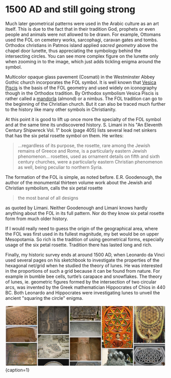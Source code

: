 # 1500 AD and still going strong

Much later geometrical patterns were used in the Arabic culture as an art itself. This is due to the fact that in their tradition God, prophets or even people and animals were not allowed to be drawn. For example, Ottomans used the FOL on cemetery works, sarcophagi, caravan gates and tombs. Orthodox christians in Patmos island applied *sacred geometry* above the chapel door lunette, thus appreciating the symbology behind the intersecting circles. You can see more complex figure on the lunette only when zooming in to the image, which just adds tickling enigma around the symbol.

Multicolor opaque glass pavement (Cosmati) in the Westminster Abbey Gothic church incorporates the FOL symbol. It is well known that [Vesica Piscis](http://en.wikipedia.org/wiki/Vesica_piscis) is the basis of the FOL geometry and used widely on iconography though in the Orthodox tradition. By Orthodox symbolism Vesica Piscis is rather called a [mandorla](http://orthodoxwiki.org/Mandorla) (almond) or a nimbus. The FOL tradition can go to the beginning of the Christian church. But it can also be traced much further to the history like many other symbols in Christianity.

At this point it is good to lift up once more the specialty of the FOL symbol and at the same time its undiscovered history. S. Limani in his "An Eleventh Century Shipwreck Vol. 1" book (page 405) lists several lead net sinkers that has the six petal rosette symbol on them. He writes:

> ...regardless of its purpose, the rosette, rare among the Jewish remains of Greece and Rome, is a particularly eastern Jewish phenomenon... rosettes, used as ornament details on fifth and sixth century churches, were a particularly eastern Christian phenomenon as well, being peculiar to northern Syria.

The formation of the FOL is simple, as noted before. E.R. Goodenough, the author of the monumental thirteen volume work about the Jewish and Christian symbolism, calls the six petal rosette

> the most banal of all designs

as quoted by Limani. Neither Goodenough and Limani knows hardly anything about the FOL in its full pattern. Nor do they know six petal rosette form from much older history.

If I would really need to guess the origin of the geographical area, where the FOL was first used in its fullest magnitude, my bet would be on upper Mesopotamia. So rich is the tradition of using geometrical forms, especially usage of the six petal rosette. Tradition there has lasted long and rich.

Finally, my historic survey ends at around 1500 AD, when Leonardo da Vinci used several pages on his sketchbook to investigate the properties of the hexagonal net/grid when he studied the theory of lunes. He was interested in the proportions of such a grid because it can be found from nature. For example in bumble bee cells, turtle’s carapace and snowflakes. The theory of lunes, ie. geometric figures formed by the intersection of two circular arcs, was invented by the Greek mathematician Hippocrates of Chios in 440 BC. Both Leonardo and Hippocrates were investigating lunes to unveil the ancient "squaring the circle" enigma.

![Artifacts of the FOL potpourri from Pinterest board](./media/artifacts1.jpg){caption=1}
